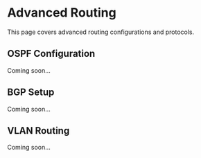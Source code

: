 # Advanced Routing

This page covers advanced routing configurations and protocols.

## OSPF Configuration

Coming soon...

## BGP Setup

Coming soon...

## VLAN Routing

Coming soon...

